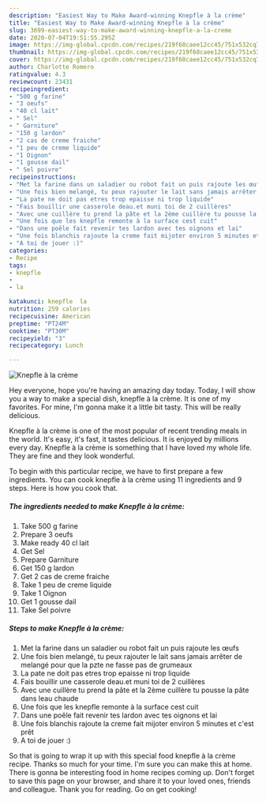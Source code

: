 ```yaml
---
description: "Easiest Way to Make Award-winning Knepfle à la crème"
title: "Easiest Way to Make Award-winning Knepfle à la crème"
slug: 3699-easiest-way-to-make-award-winning-knepfle-a-la-creme
date: 2020-07-04T19:51:55.295Z
image: https://img-global.cpcdn.com/recipes/219f68caee12cc45/751x532cq70/knepfle-a-la-creme-photo-principale-de-la-recette.jpg
thumbnail: https://img-global.cpcdn.com/recipes/219f68caee12cc45/751x532cq70/knepfle-a-la-creme-photo-principale-de-la-recette.jpg
cover: https://img-global.cpcdn.com/recipes/219f68caee12cc45/751x532cq70/knepfle-a-la-creme-photo-principale-de-la-recette.jpg
author: Charlotte Romero
ratingvalue: 4.3
reviewcount: 23431
recipeingredient:
- "500 g farine"
- "3 oeufs"
- "40 cl lait"
- " Sel"
- " Garniture"
- "150 g lardon"
- "2 cas de creme fraiche"
- "1 peu de creme liquide"
- "1 Oignon"
- "1 gousse dail"
- " Sel poivre"
recipeinstructions:
- "Met la farine dans un saladier ou robot fait un puis rajoute les œufs"
- "Une fois bien melangé, tu peux rajouter le lait sans jamais arrêter de melangé pour que la pzte ne fasse pas de grumeaux"
- "La pate ne doit pas etres trop epaisse ni trop liquide"
- "Fais bouillir une casserole deau.et muni toi de 2 cuillères"
- "Avec une cuillère tu prend la pâte et la 2ème cuillère tu pousse la pâte dans leau chaude"
- "Une fois que les knepfle remonte à la surface cest cuit"
- "Dans une poêle fait revenir tes lardon avec tes oignons et lai"
- "Une fois blanchis rajoute la creme fait mijoter environ 5 minutes et c&#39;est prêt"
- "A toi de jouer :)"
categories:
- Recipe
tags:
- knepfle
- 
- la

katakunci: knepfle  la 
nutrition: 259 calories
recipecuisine: American
preptime: "PT24M"
cooktime: "PT30M"
recipeyield: "3"
recipecategory: Lunch

---
```



![Knepfle à la crème](https://img-global.cpcdn.com/recipes/219f68caee12cc45/751x532cq70/knepfle-a-la-creme-photo-principale-de-la-recette.jpg)

Hey everyone, hope you're having an amazing day today. Today, I will show you a way to make a special dish, knepfle à la crème. It is one of my favorites. For mine, I'm gonna make it a little bit tasty. This will be really delicious.

Knepfle à la crème is one of the most popular of recent trending meals in the world. It's easy, it's fast, it tastes delicious. It is enjoyed by millions every day. Knepfle à la crème is something that I have loved my whole life. They are fine and they look wonderful.




To begin with this particular recipe, we have to first prepare a few ingredients. You can cook knepfle à la crème using 11 ingredients and 9 steps. Here is how you cook that.

<!--inarticleads1-->

##### The ingredients needed to make Knepfle à la crème:

1. Take 500 g farine
1. Prepare 3 oeufs
1. Make ready 40 cl lait
1. Get  Sel
1. Prepare  Garniture
1. Get 150 g lardon
1. Get 2 cas de creme fraiche
1. Take 1 peu de creme liquide
1. Take 1 Oignon
1. Get 1 gousse dail
1. Take  Sel poivre




<!--inarticleads2-->

##### Steps to make Knepfle à la crème:

1. Met la farine dans un saladier ou robot fait un puis rajoute les œufs
1. Une fois bien melangé, tu peux rajouter le lait sans jamais arrêter de melangé pour que la pzte ne fasse pas de grumeaux
1. La pate ne doit pas etres trop epaisse ni trop liquide
1. Fais bouillir une casserole deau.et muni toi de 2 cuillères
1. Avec une cuillère tu prend la pâte et la 2ème cuillère tu pousse la pâte dans leau chaude
1. Une fois que les knepfle remonte à la surface cest cuit
1. Dans une poêle fait revenir tes lardon avec tes oignons et lai
1. Une fois blanchis rajoute la creme fait mijoter environ 5 minutes et c&#39;est prêt
1. A toi de jouer :)




So that is going to wrap it up with this special food knepfle à la crème recipe. Thanks so much for your time. I'm sure you can make this at home. There is gonna be interesting food in home recipes coming up. Don't forget to save this page on your browser, and share it to your loved ones, friends and colleague. Thank you for reading. Go on get cooking!
